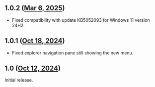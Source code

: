 ## 1.0.2 ([Mar 6, 2025](https://github.com/ramensoftware/windhawk-mods/blob/7f4b1793bb7134168006f53b0bea04e8a7c63aa8/mods/explorer-context-menu-classic.wh.cpp))

* Fixed compatibility with update KB5052093 for Windows 11 version 24H2.

## 1.0.1 ([Oct 18, 2024](https://github.com/ramensoftware/windhawk-mods/blob/c8eadfbaf090fe07d59e1bc6f599654d14aab3a8/mods/explorer-context-menu-classic.wh.cpp))

* Fixed explorer navigation pane still showing the new menu.

## 1.0 ([Oct 12, 2024](https://github.com/ramensoftware/windhawk-mods/blob/2f13948e7bb608a46585e61523aebc0c9a283b20/mods/explorer-context-menu-classic.wh.cpp))

Initial release.
